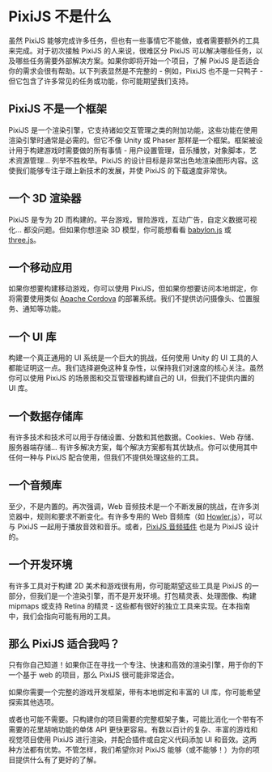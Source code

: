 # PixiJS 不是什么

虽然 PixiJS 能够完成许多任务，但也有一些事情它不能做，或者需要额外的工具来完成。对于初次接触 PixiJS 的人来说，很难区分 PixiJS 可以解决哪些任务，以及哪些任务需要外部解决方案。如果你即将开始一个项目，了解 PixiJS 是否适合你的需求会很有帮助。以下列表显然是不完整的 - 例如，PixiJS 也不是一只鸭子 - 但它包含了许多常见的任务或功能，你可能期望我们支持。

## PixiJS 不是一个框架

PixiJS 是一个渲染引擎，它支持诸如交互管理之类的附加功能，这些功能在使用渲染引擎时通常是必需的。但它不像 Unity 或 Phaser 那样是一个框架。框架被设计用于构建游戏时需要做的所有事情 - 用户设置管理，音乐播放，对象脚本，艺术资源管理... 列举不胜枚举。PixiJS 的设计目标是非常出色地渲染图形内容。这使我们能够专注于跟上新技术的发展，并使 PixiJS 的下载速度非常快。

## 一个 3D 渲染器

PixiJS 是专为 2D 而构建的。平台游戏，冒险游戏，互动广告，自定义数据可视化... 都没问题。但如果你想渲染 3D 模型，你可能想看看 [babylon.js](https://www.babylonjs.com) 或 [three.js](https://threejs.org)。

##  一个移动应用

如果你想要构建移动游戏，你可以使用 PixiJS，但如果你想要访问本地绑定，你将需要使用类似 [Apache Cordova](https://cordova.apache.org) 的部署系统。我们不提供访问摄像头、位置服务、通知等功能。

##  一个 UI 库

构建一个真正通用的 UI 系统是一个巨大的挑战，任何使用 Unity 的 UI 工具的人都能证明这一点。我们选择避免这种复杂性，以保持我们对速度的核心关注。虽然你可以使用 PixiJS 的场景图和交互管理器构建自己的 UI，但我们不提供内置的 UI 库。

## 一个数据存储库

有许多技术和技术可以用于存储设置、分数和其他数据。Cookies、Web 存储、服务器端存储... 有许多解决方案，每个解决方案都有其优缺点。你可以使用其中任何一种与 PixiJS 配合使用，但我们不提供处理这些的工具。

## 一个音频库

至少，不是内置的。再次强调，Web 音频技术是一个不断发展的挑战，在许多浏览器中，规则和要求不断变化。有许多专用的 Web 音频库（如 [Howler.js](https://howlerjs.com)），可以与 PixiJS 一起用于播放音效和音乐。或者，[PixiJS 音频插件](https://github.com/pixijs/pixi-sound) 也是为 PixiJS 设计的。

## 一个开发环境

有许多工具对于构建 2D 美术和游戏很有用，你可能期望这些工具是 PixiJS 的一部分，但我们是一个渲染引擎，而不是开发环境。打包精灵表、处理图像、构建 mipmaps 或支持 Retina 的精灵 - 这些都有很好的独立工具来实现。在本指南中，我们会指向可能有用的工具。

## 那么 PixiJS 适合我吗？

只有你自己知道！如果你正在寻找一个专注、快速和高效的渲染引擎，用于你的下一个基于 web 的项目，那么 PixiJS 很可能非常适合。

如果你需要一个完整的游戏开发框架，带有本地绑定和丰富的 UI 库，你可能希望探索其他选项。

或者也可能不需要。只构建你的项目需要的完整框架子集，可能比消化一个带有不需要的花里胡哨功能的单体 API 更快更容易。有数以百计的复杂、丰富的游戏和视觉项目使用 PixiJS 进行渲染，并配合插件或自定义代码添加 UI 和音效。这两种方法都有优势。不管怎样，我们希望你对 PixiJS 能够（或不能够！）为你的项目提供什么有了更好的了解。

